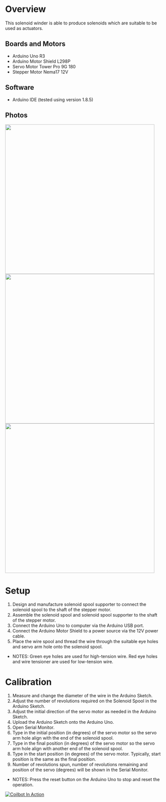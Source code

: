 # Overview
This solenoid winder is able to produce solenoids which are suitable to be used as actuators.

## Boards and Motors
 - Arduino Uno R3
 - Arduino Motor Shield L298P
 - Servo Motor Tower Pro 9G 180
 - Stepper Motor Nema17 12V
   
## Software
 - Arduino IDE (tested using version 1.8.5)
 
## Photos
 <img src="/Images/eye_holes.png"  width="480">
 <img src="/Images/spool_supporter.png"  width="480">
 <img src="/Images/servo_position.png"  width="480">
 
# Setup
 1. Design and manufacture solenoid spool supporter to connect the solenoid spool to the shaft of the stepper motor.
 2. Assemble the solenoid spool and solenoid spool supporter to the shaft of the stepper motor.
 3. Connect the Arduino Uno to computer via the Arduino USB port.
 4. Connect the Arduino Motor Shield to a power source via the 12V power cable.
 5. Place the wire spool and thread the wire through the suitable eye holes and servo arm hole onto the solenoid spool.
 * NOTES: Green eye holes are used for high-tension wire. Red eye holes and wire tensioner are used for low-tension wire.
 
# Calibration
 1. Measure and change the diameter of the wire in the Arduino Sketch.
 2. Adjust the number of revolutions required on the Solenoid Spool in the Arduino Sketch.
 3. Adjust the initial direction of the servo motor as needed in the Arduino Sketch.
 4. Upload the Arduino Sketch onto the Arduino Uno.
 5. Open Serial Monitor.
 6. Type in the initial position (in degrees) of the servo motor so the servo arm hole align with the end of the solenoid spool.
 7. Type in the final position (in degrees) of the servo motor so the servo arm hole align with another end of the solenoid spool.
 8. Type in the start position (in degrees) of the servo motor. Typically, start position is the same as the final position.
 9. Number of revolutions spun, number of revolutions remaining and position of the servo (degrees) will be shown in the Serial Monitor.
 * NOTES: Press the reset button on the Arduino Uno to stop and reset the operation.
 
[![Coilbot In Action](http://img.youtube.com/vi/lM6HLl1aofY/0.jpg)](http://www.youtube.com/watch?v=lM6HLl1aofY "Coilbot In Action")
